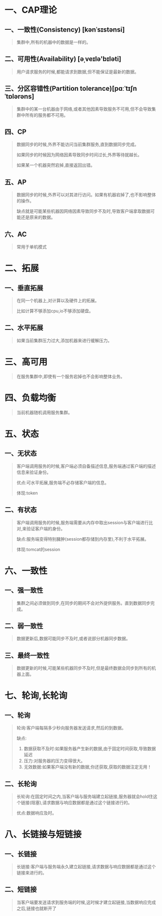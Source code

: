 # 一、CAP理论

## 一、一致性(Consistency) [kənˈsɪstənsi]

> 集群中,所有的机器中的数据是一样的。

## 二、可用性(Availability) [əˌveɪlə'bɪləti]

> 用户请求服务的时候,都能请求到数据,但不能保证是最新的数据。

## 三、分区容错性(Partition tolerance)[pɑːˈtɪʃn ˈtɒlərəns] 

> 集群中的某一台机器由于网络,或者其他因素导致服务不可用,但不会导致集群中所有的服务都不可用。

## 四、CP

> 数据同步的时候,外界不能访问当前集群服务,直到数据同步完成。
>
> 如果同步的时候因为网络因素导致同步时间过长,外界等待就越长。
>
> 如果某一个机器突然宕掉,直接返回出错。

## 五、AP

> 数据同步的时候,外界可以对其进行访问。如果有机器宕掉了,也不影响整体的操作。
>
> 缺点就是可能某些机器因网络因素导致同步不及时,导致客户端拿取数据可能还是原来的数据。

## 六、AC

> 常用于单机模式

# 二、拓展

## 一、垂直拓展

> 在同一个机器上,对计算以及硬件上的拓展。
>
> 比如计算不够添加cpu,io不够添加硬盘。

## 二、水平拓展

> 如果当前集群压力过大,添加机器来进行缓解压力。

# 三、高可用

> 在服务集群中,即使有一个服务宕掉也不会影响整体业务。

# 四、负载均衡

> 当前机器随机调用服务集群。

# 五、状态

## 一、无状态

> 客户端调用服务的时候,客户端必须自备描述信息,服务端通过客户端的描述信息来验证身份。
>
> 优点:可水平拓展,服务端不必存储客户端的信息。
>
> 体现:token 

## 二、有状态

> 客户端调用服务的时候,服务端需要从内存中取出session与客户端进行比对,来验证客户端的身份。
>
> 缺点:服务端变得特别臃肿(session都存储到内存里),不利于水平拓展。
>
> 体现:tomcat的session

# 六、一致性

## 一、强一致性

> 集群之间必须做到同步,在同步的期间不会对外提供服务。直到数据同步完成。

## 二、弱一致性

> 数据更新后,数据可能同步不及时,或者说部分机器同步数据。

## 三、最终一致性

> 数据更新的时候,可能某些机器同步不及时,但是最终数据会同步到所有的机器上面。

# 七、轮询,长轮询

## 一、轮询

> 轮询:客户端每隔多少秒向服务器发送请求,然后的到数据。
>
> 缺点:
>
> 1. 数据获取不及时:如果服务器产生新的数据,由于固定时间获取,导致数据延迟
> 2. 压力:对服务器的压力变得很大。
> 3. 无效数据:如果客户端没有新的数据,你还获取,获取的数据注定无用！

## 二、长轮询

> 长轮询:在固定时间之内,当客户端与服务端建立起链接,服务器就会hold住这个链接(阻塞),请求数据与响应数据都是通过这个链接进行的。
>
> 优点:数据响应及时。

# 八、长链接与短链接

## 一、长链接

> 长链接:客户端与服务端永久建立起链接,请求数据与响应数据都是通过这个链接来进行的。

## 二、短链接

> 当客户端要发送请求到服务端的时候,这时候才建立起链接,当数据响应完成之后,链接也就断开了

